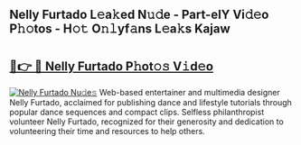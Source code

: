 ## Nelly Furtado L𝚎a𝚔ed N𝚞𝚍e - Part-eIY Vi𝚍𝚎o P𝚑𝚘tos - H𝚘𝚝 O𝚗𝚕yf𝚊ns L𝚎a𝚔s Kajaw

# <h2><a href="http://kf25l6.oniu.top/?m=Nelly+Furtado">🔗👉 🔴 Nelly Furtado P𝚑ot𝚘𝚜 V𝚒d𝚎o</a></h2>

[![Nelly Furtado Nu𝚍e𝚜](https://i.imgur.com/0qMVB7G.gif)](http://kf25l6.oniu.top/?m=Nelly+Furtado)
Web-based entertainer and multimedia designer Nelly Furtado, acclaimed for publishing dance and lifestyle tutorials through popular dance sequences and compact clips. Selfless philanthropist volunteer Nelly Furtado, recognized for their generosity and dedication to volunteering their time and resources to help others.  
